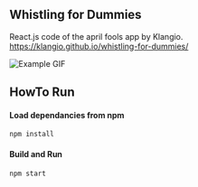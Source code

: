 ## Whistling for Dummies

React.js code of the april fools app by Klangio. <br/>
https://klangio.github.io/whistling-for-dummies/

![Example GIF](https://lh3.googleusercontent.com/vQfbIRScYQwcPDo8mQ7pV8W08bPAOHwo6b2T2rwqUirr2E1mpBJrRMN97xpiHGXMCg=w720-h310-rw)

## HowTo Run

#### Load dependancies from npm
```
npm install
```
#### Build and Run
```
npm start
```
